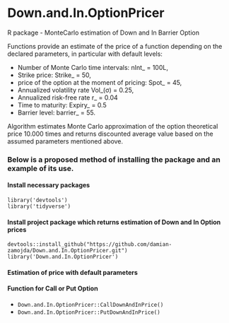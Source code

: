 # Down.and.In.OptionPricer

R package - MonteCarlo estimation of Down and In Barrier Option

Functions provide an estimate of the price of a function depending on the declared parameters, in particular with default levels:

- Number of Monte Carlo time intervals: nInt_ = 100L,
- Strike price: Strike_ = 50,
- price of the option at the moment of pricing: Spot_ = 45,
- Annualized volatility rate Vol_(σ) = 0.25,
- Annualized risk-free rate r_ = 0.04
- Time to maturity: Expiry_ = 0.5
- Barrier level: barrier_ = 55.

Algorithm estimates Monte Carlo approximation of the option theoretical price 10.000 times and returns discounted average value based on the assumed parameters mentioned above.

### Below is a proposed method of installing the package and an example of its use.

#### Install necessary packages

```
library('devtools')
library('tidyverse')
```

#### Install project package which returns estimation of Down and In Option prices

```
devtools::install_github("https://github.com/damian-zamojda/Down.and.In.OptionPricer.git")
library('Down.and.In.OptionPricer')
```

#### Estimation of price with default parameters

#### Function for Call or Put Option
- `Down.and.In.OptionPricer::CallDownAndInPrice()`
- `Down.and.In.OptionPricer::PutDownAndInPrice()`
